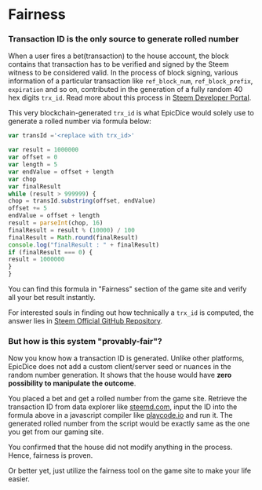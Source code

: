 # Fairness

### Transaction ID is the only source to generate rolled number

When a user fires a bet\(transaction\) to the house account, the block contains that transaction has to be verified and signed by the Steem witness to be considered valid. In the process of block signing, various information of a particular transaction like `ref_block_num`, `ref_block_prefix`, `expiration` and so on, contributed in the generation of a fully random 40 hex digits `trx_id`. Read more about this process in [Steem Developer Portal](https://developers.steem.io/tutorials-recipes/understanding-transaction-status).

This very blockchain-generated `trx_id` is what EpicDice would solely use to generate a rolled number via formula below:

```javascript
var transId ='<replace with trx_id>'

var result = 1000000
var offset = 0
var length = 5
var endValue = offset + length
var chop
var finalResult
while (result > 999999) {
chop = transId.substring(offset, endValue)
offset += 5
endValue = offset + length
result = parseInt(chop, 16)
finalResult = result % (10000) / 100
finalResult = Math.round(finalResult)
console.log("finalResult : " + finalResult)
if (finalResult === 0) {
result = 1000000
}
}
```

You can find this formula in "Fairness" section of the game site and verify all your bet result instantly.

For interested souls in finding out how technically a `trx_id` is computed, the answer lies in [Steem Official GitHub Repository](https://github.com/steemit/steem).

### But how is this system "provably-fair"?

Now you know how a transaction ID is generated. Unlike other platforms, EpicDice does not add a custom client/server seed or nuances in the random number generation. It shows that the house would have **zero possibility to manipulate the outcome**.

You placed a bet and get a rolled number from the game site. Retrieve the transaction ID from data explorer like [steemd.com](https://steemd.com), input the ID into the formula above in a javascript compiler like [playcode.io](https://playcode.io/online-javascript-editor) and run it. The generated rolled number from the script would be exactly same as the one you get from our gaming site.

You confirmed that the house did not modify anything in the process. Hence, fairness is proven.

Or better yet, just utilize the fairness tool on the game site to make your life easier.


